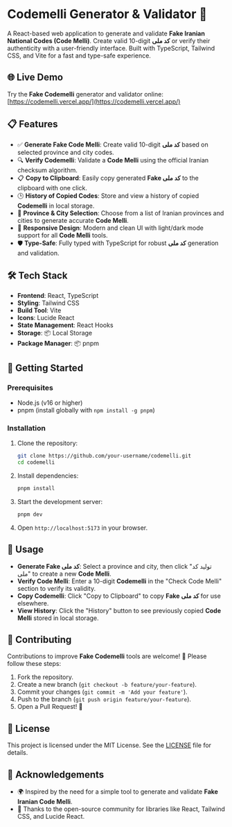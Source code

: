 # Codemelli Generator & Validator 🚀

A React-based web application to generate and validate **Fake Iranian National Codes (Code Melli)**. Create valid 10-digit **کد ملی** or verify their authenticity with a user-friendly interface. Built with TypeScript, Tailwind CSS, and Vite for a fast and type-safe experience.

## 🌐 Live Demo

Try the **Fake Codemelli** generator and validator online: [https://codemelli.vercel.app/](https://codemelli.vercel.app/)

## 📋 Features

- ✅ **Generate Fake Code Melli**: Create valid 10-digit **کد ملی** based on selected province and city codes.
- 🔍 **Verify Codemelli**: Validate a **Code Melli** using the official Iranian checksum algorithm.
- 📋 **Copy to Clipboard**: Easily copy generated **Fake کد ملی** to the clipboard with one click.
- 🕒 **History of Copied Codes**: Store and view a history of copied **Codemelli** in local storage.
- 📍 **Province & City Selection**: Choose from a list of Iranian provinces and cities to generate accurate **Code Melli**.
- 📱 **Responsive Design**: Modern and clean UI with light/dark mode support for all **Code Melli** tools.
- 🛡️ **Type-Safe**: Fully typed with TypeScript for robust **کد ملی** generation and validation.

## 🛠️ Tech Stack

- **Frontend**: React, TypeScript
- **Styling**: Tailwind CSS
- **Build Tool**: Vite
- **Icons**: Lucide React
- **State Management**: React Hooks
- **Storage**: 📦 Local Storage
- **Package Manager**: 📦 pnpm

## 🚀 Getting Started

### Prerequisites

- Node.js (v16 or higher)
- pnpm (install globally with `npm install -g pnpm`)

### Installation

1. Clone the repository:
   ```bash
   git clone https://github.com/your-username/codemelli.git
   cd codemelli
   ```
2. Install dependencies:
   ```bash
   pnpm install
   ```
3. Start the development server:
   ```bash
   pnpm dev
   ```
4. Open `http://localhost:5173` in your browser.

## 📖 Usage

- **Generate Fake کد ملی**: Select a province and city, then click "تولید کد ملی" to create a new **Code Melli**.
- **Verify Code Melli**: Enter a 10-digit **Codemelli** in the "Check Code Melli" section to verify its validity.
- **Copy Codemelli**: Click "Copy to Clipboard" to copy **Fake کد ملی** for use elsewhere.
- **View History**: Click the "History" button to see previously copied **Code Melli** stored in local storage.

## 🤝 Contributing

Contributions to improve **Fake Codemelli** tools are welcome! 🙌 Please follow these steps:

1. Fork the repository.
2. Create a new branch (`git checkout -b feature/your-feature`).
3. Commit your changes (`git commit -m 'Add your feature'`).
4. Push to the branch (`git push origin feature/your-feature`).
5. Open a Pull Request! 🌟

## 📜 License

This project is licensed under the MIT License. See the [LICENSE](LICENSE) file for details.

## 🙏 Acknowledgements

- 🌍 Inspired by the need for a simple tool to generate and validate **Fake Iranian Code Melli**.
- 🙌 Thanks to the open-source community for libraries like React, Tailwind CSS, and Lucide React.
